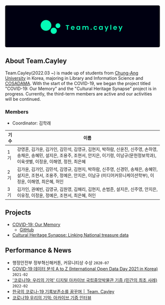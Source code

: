 ![img](./logo/cayley-header-image.png)

## About Team.Cayley 

Team.Cayley(2022.03 ~) is made up of students from [Chung-Ang University](
https://www.cau.ac.kr/index.do) in Korea, majoring in Library and Information Science and [COSADAMA](https://cosadama.com/). With the start of the COVID-19, we began the project titled "COVID-19: Our Memory" and the "Cultural Heritage Synapse" project is in progress. Currently, the third-term members are active and our activities will be continued. 

### Members

* Coordinator: 김학래

|기수|이름|
|------|---|
|1기|강영훈, 김가윤, 김가인, 김민석, 김영규, 김현지, 박하람, 신윤진, 신주영, 손하영, 송채은, 송혜민, 설지은, 조용주, 조현서, 안지은, 이기령, 이남규(문헌정보학과), 이육샛별, 이정윤, 이해영, 정찬, 최은혜|
|2기|김가윤, 김가인, 김민석, 김영규, 김현지, 박하람, 신주영, 신경민, 송채은, 송혜민, 설지은, 조현서, 조용주, 정예은, 안지은, 이남규 (미디어커뮤니케이션학부), 이정윤, 이해영, 최은혜, 허인|
|3기|김가인, 권예빈, 김영규, 김원영, 김해리, 김현지, 손범준, 설지은, 신주영, 안지은, 이유정, 이정윤, 정예은, 조현서, 최은혜, 허인|

## Projects
* [COVID-19: Our Memory](http://okfn.kr/projects/covid-19-our-memory/index.html)    
  * [GitHub](https://github.com/Open-Knowledge-Korea/covid-19-our-memory)  
* [Cultural Heritage Synapse: Linking National treasure data]()

## Performance & News
* 행정안전부 정부혁신해커톤, 커뮤니티상 수상 `2020-07`
* [COVID-19 데이터 분석 A to Z (International Open Data Day 2021 in Korea)](http://okfn.kr/2021/02/23/%ec%98%a4%ed%94%88%eb%8d%b0%ec%9d%b4%ed%84%b0%eb%8d%b0%ec%9d%b4-2021-2/) `2021-02`
* ['코로나19: 우리의 기억' 디지털 아카이브 국립중앙박물관 기증 (민간의 최초 사례)](http://www.ikoreanspirit.com/news/articleView.html?idxno=66646) `2022-02`
* [한국의 코로나-19 기록보존소를 꿈꾸며 │ Team. Cayley](https://datapublic.kr/posts/21) 
* [코로나19 우리의 기억: 아카이브 기증 인터뷰](https://blog.naver.com/librarian_dreamer/222693238878)
